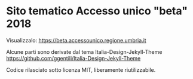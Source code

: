 # Sito tematico Accesso unico "beta" 2018

Visualizzalo: <https://beta.accessounico.regione.umbria.it>

Alcune parti sono derivate dal tema Italia-Design-Jekyll-Theme https://github.com/ggentili/Italia-Design-Jekyll-Theme

Codice rilasciato sotto licenza MIT, liberamente riutilizzabile.